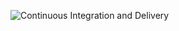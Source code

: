 ![Continuous Integration and Delivery](https://github.com/lshanaha/testingiofastapi/workflows/Continuous%20Integration%20and%20Delivery/badge.svg?branch=master)
